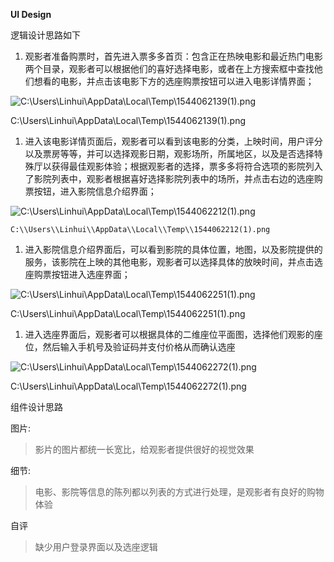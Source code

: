**UI Design**

逻辑设计思路如下

1.  观影者准备购票时，首先进入票多多首页：包含正在热映电影和最近热门电影两个目录，观影者可以根据他们的喜好选择电影，或者在上方搜索框中查找他们想看的电影，并点击该电影下方的选座购票按钮可以进入电影详情界面；

![C:\\Users\\Linhui\\AppData\\Local\\Temp\\1544062139(1).png](media/b99c412772faf149eb40bdee2810102c.png)

C:\\Users\\Linhui\\AppData\\Local\\Temp\\1544062139(1).png

1.  进入该电影详情页面后，观影者可以看到该电影的分类，上映时间，用户评分以及票房等等，并可以选择观影日期，观影场所，所属地区，以及是否选择特殊厅以获得最佳观影体验；根据观影者的选择，票多多将符合选项的影院列入了影院列表中，观影者根据喜好选择影院列表中的场所，并点击右边的选座购票按钮，进入影院信息介绍界面；

![C:\\Users\\Linhui\\AppData\\Local\\Temp\\1544062212(1).png](media/3812aba6b0349db6cb711ab7cc23e1de.png)

    C:\\Users\\Linhui\\AppData\\Local\\Temp\\1544062212(1).png

1.  进入影院信息介绍界面后，可以看到影院的具体位置，地图，以及影院提供的服务，该影院在上映的其他电影，观影者可以选择具体的放映时间，并点击选座购票按钮进入选座界面；

![C:\\Users\\Linhui\\AppData\\Local\\Temp\\1544062251(1).png](media/ad1df049f5c237168eb7266b81a720d8.png)

C:\\Users\\Linhui\\AppData\\Local\\Temp\\1544062251(1).png

1.  进入选座界面后，观影者可以根据具体的二维座位平面图，选择他们观影的座位，然后输入手机号及验证码并支付价格从而确认选座

![C:\\Users\\Linhui\\AppData\\Local\\Temp\\1544062272(1).png](media/81ee66a829ea7c4f4fac1f1ff1327f41.png)

C:\\Users\\Linhui\\AppData\\Local\\Temp\\1544062272(1).png

组件设计思路

图片:

>   影片的图片都统一长宽比，给观影者提供很好的视觉效果

细节:

>   电影、影院等信息的陈列都以列表的方式进行处理，是观影者有良好的购物体验

自评

>   缺少用户登录界面以及选座逻辑
